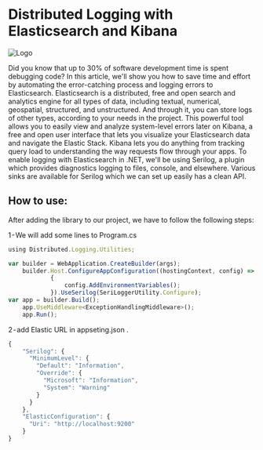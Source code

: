# Distributed Logging with Elasticsearch and Kibana

![Logo](https://i.postimg.cc/WbS5ny0q/2125009.png)

Did you know that up to 30% of software development time is spent debugging code? In this article, we'll show you how to save time and effort by automating the error-catching process and logging errors to Elasticsearch.
Elasticsearch is a distributed, free and open search and analytics engine for all types of data, including textual, numerical, geospatial, structured, and unstructured. And through it, you can store logs of other types, according to your needs in the project. This powerful tool allows you to easily view and analyze system-level errors later on Kibana, a free and open user interface that lets you visualize your Elasticsearch data and navigate the Elastic Stack.
Kibana lets you do anything from tracking query load to understanding the way requests flow through your apps. To enable logging with Elasticsearch in .NET, we'll be using Serilog, a plugin which provides diagnostics logging to files, console, and elsewhere. Various sinks are available for Serilog which we can set up easily has a clean API.


## How to use:
After adding the library to our project, we have to follow the following steps:

1 - We will add some lines to Program.cs
```javascript
using Distributed.Logging.Utilities;

var builder = WebApplication.CreateBuilder(args);
    builder.Host.ConfigureAppConfiguration((hostingContext, config) =>
            {
                config.AddEnvironmentVariables();
            }).UseSerilog(SeriLoggerUtility.Configure);
var app = builder.Build();
    app.UseMiddleware<ExceptionHandlingMiddleware>();
    app.Run();
```
2 - add Elastic URL in appseting.json .
```javascript
{
    "Serilog": {
      "MinimumLevel": {
        "Default": "Information",
        "Override": {
          "Microsoft": "Information",
          "System": "Warning"
        }
      }
    },
    "ElasticConfiguration": {
      "Uri": "http://localhost:9200"
    }
}
```
